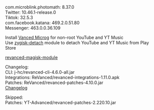 com.microblink.photomath: 8.37.0  
Twitter: 10.46.1-release.0  
Tiktok: 32.5.3  
com.facebook.katana: 469.2.0.51.80  
Messenger: 463.0.0.36.109  

Install [Vanced Microg](https://github.com/TeamVanced/VancedMicroG/releases) for non-root YouTube and YT Music  
Use [zygisk-detach](https://github.com/j-hc/zygisk-detach) module to detach YouTube and YT Music from Play Store  

[revanced-magisk-module](https://github.com/j-hc/revanced-magisk-module)  

Changelog:  
CLI: j-hc/revanced-cli-4.6.0-all.jar  
Integrations: ReVanced/revanced-integrations-1.11.0.apk  
Patches: ReVanced/revanced-patches-4.10.0.jar  
[Changelog](https://github.com/ReVanced/revanced-patches/releases/tag/v4.10.0)  

Skipped:  
Patches: YT-Advanced/revanced-patches-2.220.10.jar    
